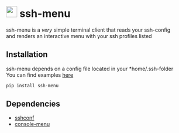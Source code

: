 # <img src="https://cdn.iconscout.com/icon/free/png-256/list-bullets-menu-format-formatting-items-6-3298.png" height="30" width="30"> ssh-menu

ssh-menu is a *very* simple terminal client that reads your ssh-config  
and renders an interactive menu with your ssh profiles listed

## Installation

ssh-menu depends on a config file located in your *home/.ssh-folder  
You can find examples [here](https://www.ssh.com/ssh/config/)

```bash
pip install ssh-menu
```

## Dependencies

* [sshconf](https://pypi.org/project/sshconf/)
* [console-menu](https://pypi.org/project/console-menu/)
